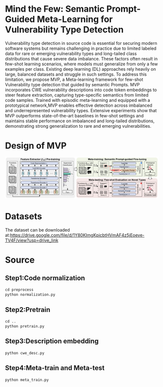 # Mind the Few: Semantic Prompt-Guided Meta-Learning for Vulnerability Type Detection
Vulnerability type detection in source code is essential for securing modern software systems but remains challenging in practice due to limited labeled data for rare or emerging vulnerability types and long-tailed class distributions that cause severe data imbalance. These factors often result in few-shot learning scenarios, where models must generalize from only a few examples per class. Existing deep learning (DL) approaches rely heavily on large, balanced datasets and struggle in such settings. To address this limitation, we propose MVP, a Meta-learning framework for few-shot Vulnerability type detection that guided by semantic Prompts. MVP incorporates CWE vulnerability descriptions into code token embeddings to steer feature extraction, capturing type-specific semantics from limited code samples. Trained with episodic meta-learning and equipped with a prototypical network,MVP enables effective detection across imbalanced and underrepresented vulnerability types. Extensive experiments show that MVP outperforms state-of-the-art baselines in few-shot settings and maintains stable performance on imbalanced and long-tailed distributions, demonstrating strong generalization to rare and emerging vulnerabilities.

# Design of MVP
<div align="center">
  <img src="https://github.com/XUPT-SSS/MVP/blob/main/overview_1.jpg">
</div>

# Datasets
The dataset can be downloaded at:https://drive.google.com/file/d/1Y80KImgKpicbtHVmAF4z5jEoeve-TV4F/view?usp=drive_link
# Source
## Step1:Code normalization
```
cd preprocess
python normalization.py
```
## Step2:Pretrain
```
cd ..
python pretrain.py
```
## Step3:Description embedding
```
python cwe_desc.py
```
## Step4:Meta-train and Meta-test
```
python meta_train.py
```
